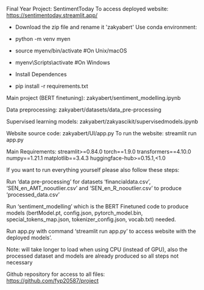  Final Year Project: SentimentToday 
 To access deployed website: https://sentimentoday.streamlit.app/ 


- Download the zip file and rename it 'zakyabert'
Use conda environment:
- python -m venv myen
- source myenv/bin/activate  #On Unix/macOS
- myenv\Scripts\activate  #On Windows

- Install Dependences
- pip install -r requirements.txt

Main project (BERT finetuning): zakyabert/sentiment_modelling.ipynb 

Data preprocessing: zakyabert/datasets/data_pre-processing

Supervised learning models: zakyabert/zakyascikit/supervisedmodels.ipynb


Website source code: zakyabert/UI/app.py
To run the website: streamlit run app.py


Main Requirements:
streamlit>=0.84.0
torch==1.9.0
transformers==4.10.0
numpy==1.21.1
matplotlib==3.4.3
huggingface-hub>=0.15.1,<1.0


If you want to run everything yourself please also follow these steps: 

Run ‘data pre-processing’ for datasets ‘financialdata.csv’, ‘SEN_en_AMT_nooutlier.csv’ and ‘SEN_en_R_nooutlier.csv’ to produce ‘processed_data.csv’

Run ‘sentiment_modelling’ which is the BERT Finetuned code to produce models (bertModel.pt, config.json, pytorch_model.bin, special_tokens_map.json, tokenizer_config.json, vocab.txt) needed.

Run app.py with command ‘streamlit run app.py’ to access website with the deployed models’.



Note: will take longer to load when using CPU (instead of GPU), also the processed dataset and models are already produced so all steps not necessary 


 Github repository for access to all files: https://github.com/fyp20587/project
 
